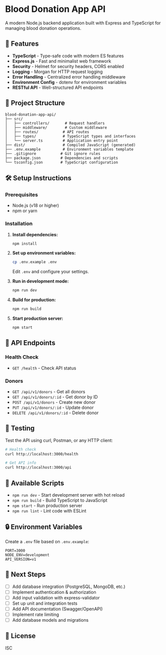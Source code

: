 # Blood Donation App API

A modern Node.js backend application built with Express and TypeScript for managing blood donation operations.

## 🚀 Features

- **TypeScript** - Type-safe code with modern ES features
- **Express.js** - Fast and minimalist web framework
- **Security** - Helmet for security headers, CORS enabled
- **Logging** - Morgan for HTTP request logging
- **Error Handling** - Centralized error handling middleware
- **Environment Config** - dotenv for environment variables
- **RESTful API** - Well-structured API endpoints

## 📁 Project Structure

```
blood-donation-app-api/
├── src/
│   ├── controllers/       # Request handlers
│   ├── middleware/        # Custom middleware
│   ├── routes/           # API routes
│   ├── types/            # TypeScript types and interfaces
│   └── server.ts         # Application entry point
├── dist/                 # Compiled JavaScript (generated)
├── .env.example          # Environment variables template
├── .gitignore           # Git ignore rules
├── package.json         # Dependencies and scripts
└── tsconfig.json        # TypeScript configuration
```

## 🛠️ Setup Instructions

### Prerequisites

- Node.js (v18 or higher)
- npm or yarn

### Installation

1. **Install dependencies:**
   ```bash
   npm install
   ```

2. **Set up environment variables:**
   ```bash
   cp .env.example .env
   ```
   Edit `.env` and configure your settings.

3. **Run in development mode:**
   ```bash
   npm run dev
   ```

4. **Build for production:**
   ```bash
   npm run build
   ```

5. **Start production server:**
   ```bash
   npm start
   ```

## 📡 API Endpoints

### Health Check
- `GET /health` - Check API status

### Donors
- `GET /api/v1/donors` - Get all donors
- `GET /api/v1/donors/:id` - Get donor by ID
- `POST /api/v1/donors` - Create new donor
- `PUT /api/v1/donors/:id` - Update donor
- `DELETE /api/v1/donors/:id` - Delete donor

## 🧪 Testing

Test the API using curl, Postman, or any HTTP client:

```bash
# Health check
curl http://localhost:3000/health

# Get API info
curl http://localhost:3000/api
```

## 📝 Available Scripts

- `npm run dev` - Start development server with hot reload
- `npm run build` - Build TypeScript to JavaScript
- `npm start` - Run production server
- `npm run lint` - Lint code with ESLint

## 🔒 Environment Variables

Create a `.env` file based on `.env.example`:

```env
PORT=3000
NODE_ENV=development
API_VERSION=v1
```

## 🚧 Next Steps

- [ ] Add database integration (PostgreSQL, MongoDB, etc.)
- [ ] Implement authentication & authorization
- [ ] Add input validation with express-validator
- [ ] Set up unit and integration tests
- [ ] Add API documentation (Swagger/OpenAPI)
- [ ] Implement rate limiting
- [ ] Add database models and migrations

## 📄 License

ISC
